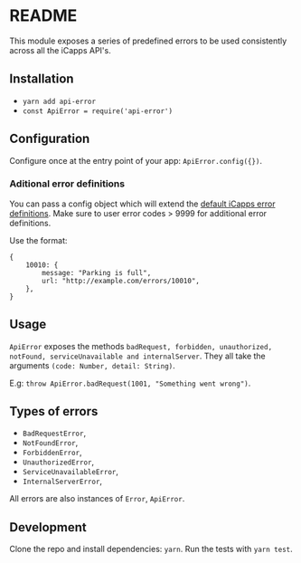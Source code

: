 # README

This module exposes a series of predefined errors to be used consistently across
all the iCapps API's.

## Installation

- `yarn add api-error`
- `const ApiError = require('api-error')`

## Configuration

Configure once at the entry point of your app: `ApiError.config({})`.

### Aditional error definitions

You can pass a config object which will extend the [default iCapps error definitions](https://github.com/samover/api-error/blob/master/lib/errors.config.js). Make sure to user error codes > 9999 for additional error definitions.

Use the format:
```
{
    10010: {
        message: "Parking is full",
        url: "http://example.com/errors/10010",
    },
}
```

## Usage

`ApiError` exposes the methods `badRequest, forbidden, unauthorized, notFound,
serviceUnavailable and internalServer`. They all take the arguments `(code:
Number, detail: String)`.

E.g: `throw ApiError.badRequest(1001, "Something went wrong")`.

## Types of errors

- `BadRequestError`,
- `NotFoundError`,
- `ForbiddenError`,
- `UnauthorizedError`,
- `ServiceUnavailableError`,
- `InternalServerError`,

All errors are also instances of `Error`, `ApiError`.

## Development

Clone the repo and install dependencies: `yarn`.
Run the tests with `yarn test`.
